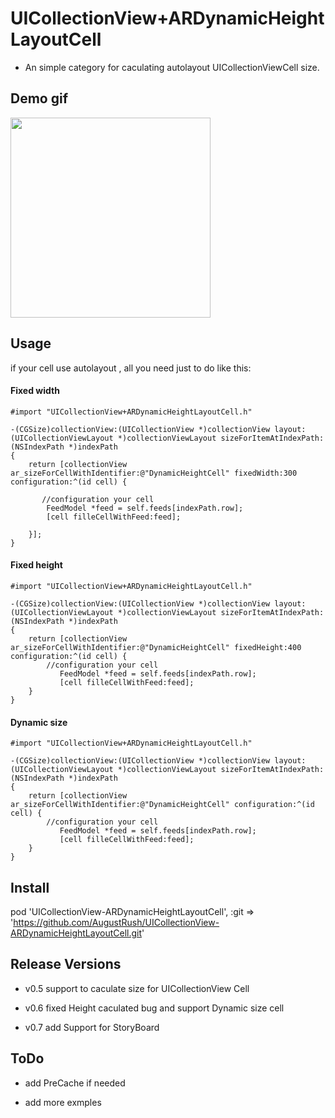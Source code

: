 # UICollectionView+ARDynamicHeightLayoutCell

* An simple category for caculating autolayout UICollectionViewCell size.

## Demo gif 

<img src="https://github.com/AugustRush/UICollectionView-ARDynamicHeightLayoutCell/blob/master/gif1.gif" width="320">

## Usage

if your cell use autolayout , all you need just to do like this:

#### Fixed width

```
#import "UICollectionView+ARDynamicHeightLayoutCell.h"

-(CGSize)collectionView:(UICollectionView *)collectionView layout:(UICollectionViewLayout *)collectionViewLayout sizeForItemAtIndexPath:(NSIndexPath *)indexPath
{
    return [collectionView ar_sizeForCellWithIdentifier:@"DynamicHeightCell" fixedWidth:300 configuration:^(id cell) {

       //configuration your cell
        FeedModel *feed = self.feeds[indexPath.row];
        [cell filleCellWithFeed:feed];

    }];
}
```
#### Fixed height

```
#import "UICollectionView+ARDynamicHeightLayoutCell.h"

-(CGSize)collectionView:(UICollectionView *)collectionView layout:(UICollectionViewLayout *)collectionViewLayout sizeForItemAtIndexPath:(NSIndexPath *)indexPath
{
    return [collectionView ar_sizeForCellWithIdentifier:@"DynamicHeightCell" fixedHeight:400 configuration:^(id cell) {
    	//configuration your cell
           FeedModel *feed = self.feeds[indexPath.row];
           [cell filleCellWithFeed:feed];
	}
}
```

#### Dynamic size

```
#import "UICollectionView+ARDynamicHeightLayoutCell.h"

-(CGSize)collectionView:(UICollectionView *)collectionView layout:(UICollectionViewLayout *)collectionViewLayout sizeForItemAtIndexPath:(NSIndexPath *)indexPath
{
    return [collectionView ar_sizeForCellWithIdentifier:@"DynamicHeightCell" configuration:^(id cell) {
    	//configuration your cell
           FeedModel *feed = self.feeds[indexPath.row];
           [cell filleCellWithFeed:feed];
	}
}
```

## Install

pod 'UICollectionView-ARDynamicHeightLayoutCell', :git => 'https://github.com/AugustRush/UICollectionView-ARDynamicHeightLayoutCell.git'


## Release Versions

* v0.5 support to caculate size for UICollectionView Cell

* v0.6 fixed Height caculated bug and support Dynamic size cell

* v0.7 add Support for StoryBoard

## ToDo

* add PreCache if needed

* add more exmples

